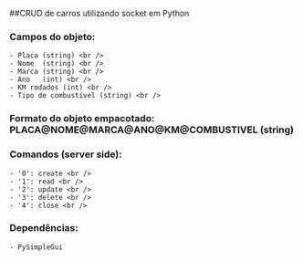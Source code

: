 ##CRUD de carros utilizando socket em Python

### Campos do objeto: <br />
    - Placa (string) <br />
    - Nome  (string) <br />
    - Marca (string) <br />
    - Ano   (int) <br />
    - KM rodados (int) <br />
    - Tipo de combustivel (string) <br />

### Formato do objeto empacotado: PLACA@NOME@MARCA@ANO@KM@COMBUSTIVEL (string)

### Comandos (server side): <br />
    - '0': create <br />
    - '1': read <br />
    - '2': update <br />
    - '3': delete <br />
    - '4': close <br />

### Dependências: <br />
    - PySimpleGui
